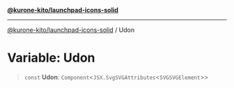 [**@kurone-kito/launchpad-icons-solid**](../README.md)

***

[@kurone-kito/launchpad-icons-solid](../globals.md) / Udon

# Variable: Udon

> `const` **Udon**: `Component`\<`JSX.SvgSVGAttributes`\<`SVGSVGElement`\>\>
